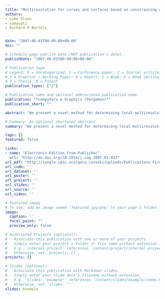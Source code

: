 ```yaml
---
title: "Multiresolution for curves and surfaces based on constraining wavelets"
authors:
- Luke Olsen
- samavati
- Richard H Bartels


date: "2007-06-01T00:00:00+00:00"
doi: ""

# Schedule page publish date (NOT publication's date).
publishDate: "2007-06-01T00:00:00+00:00"

# Publication type.
# Legend: 0 = Uncategorized; 1 = Conference paper; 2 = Journal article;
# 3 = Preprint / Working Paper; 4 = Report; 5 = Book; 6 = Book section;
# 7 = Thesis; 8 = Patent
publication_types: ["2"]

# Publication name and optional abbreviated publication name.
publication: "*Computers & Graphics (Pergamon)*"
publication_short: ""

abstract: "We present a novel method for determining local multiresolution filters for a broad range of subdivision schemes. Our approach is based on constraining the wavelet coefficients such that the coefficients at even vertices can be computed from the coefficients of neighboring odd vertices. This constraint leads to an initial set of decomposition filters. To increase the quality of these initial filters, we use an optimization that reduces the size of the wavelet coefficients. The resulting multiresolution filters yield a biorthogonal wavelet system whose construction is similar to the lifting scheme. This approach is demonstrated in depth for cubic B-spline curves and Loop subdivision surfaces. Our filters are shown to perform comparably with existing filters."

# Summary. An optional shortened abstract.
summary: "We present a novel method for determining local multiresolution filters for a broad range of subdivision schemes. Our approach is based on constraining the wavelet coefficients such that the coefficients at even vertices can be computed from the coefficients of neighboring odd vertices. This constraint leads to an initial set of decomposition filters. To increase the quality of these initial filters, we use an optimization that reduces the size of the wavelet coefficients. The resulting multires..."

tags: []
featured: false

links:
- name: "Electronic Edition from Publisher"
  url: "http://dx.doi.org/10.1016/j.cag.2007.01.033"
url_pdf: "http://jungle.cpsc.ucalgary.ca/wiki/uploads/Publications-FS/constraining-wavelets-cg2007-olsen.pdf"
url_code: ''
url_dataset: ''
url_poster: ''
url_project: ''
url_slides: ''
url_source: ''
url_video: ''

# Featured image
# To use, add an image named `featured.jpg/png` to your page's folder. 
image:
  caption: ''
  focal_point: ""
  preview_only: false

# Associated Projects (optional).
#   Associate this publication with one or more of your projects.
#   Simply enter your project's folder or file name without extension.
#   E.g. `internal-project` references `content/project/internal-project/index.md`.
#   Otherwise, set `projects: []`.
projects: []

# Slides (optional).
#   Associate this publication with Markdown slides.
#   Simply enter your slide deck's filename without extension.
#   E.g. `slides: "example"` references `content/slides/example/index.md`.
#   Otherwise, set `slides: ""`.
slides: example
---
```

